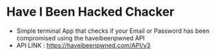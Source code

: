 # Have I Been Hacked Chacker
* Simple terminal App that checks if your Email or Password has been compromised using the haveibeenpwned API
* API LINK : https://haveibeenpwned.com/API/v3

